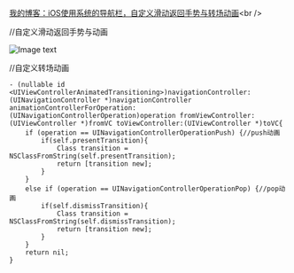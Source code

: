 [我的博客：iOS使用系统的导航栏，自定义滑动返回手势与转场动画](http://www.jianshu.com/p/2eb6cd11fabd)<br />

//自定义滑动返回手势与动画

![Image text](https://github.com/wangzhaomeng/LLNavigationController/blob/master/LLNavigationController/image.PNG?raw=true)



//自定义转场动画
```
- (nullable id <UIViewControllerAnimatedTransitioning>)navigationController:(UINavigationController *)navigationController animationControllerForOperation:(UINavigationControllerOperation)operation fromViewController:(UIViewController *)fromVC toViewController:(UIViewController *)toVC{
    if (operation == UINavigationControllerOperationPush) {//push动画
        if(self.presentTransition){
            Class transition = NSClassFromString(self.presentTransition);
            return [transition new];
        }
    }
    else if (operation == UINavigationControllerOperationPop) {//pop动画
        if(self.dismissTransition){
            Class transition = NSClassFromString(self.dismissTransition);
            return [transition new];
        }
    }
    return nil;
}
```



